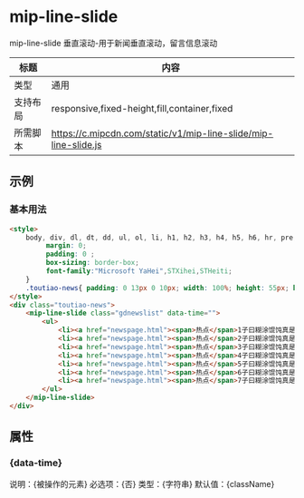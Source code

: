# mip-line-slide

mip-line-slide 垂直滚动-用于新闻垂直滚动，留言信息滚动

标题|内容
----|----
类型|通用
支持布局|responsive,fixed-height,fill,container,fixed
所需脚本|https://c.mipcdn.com/static/v1/mip-line-slide/mip-line-slide.js

## 示例

### 基本用法
```html
<style>
	body, div, dl, dt, dd, ul, ol, li, h1, h2, h3, h4, h5, h6, hr, pre, code, form, input, button, fieldset, textarea, p, blockquote, th, td, span{
		 margin: 0;
		 padding: 0 ;
		 box-sizing: border-box;
		 font-family:"Microsoft YaHei",STXihei,STHeiti;
	}	
	.toutiao-news{ padding: 0 13px 0 10px; width: 100%; height: 55px; background: #fff; }
</style>
<div class="toutiao-news">
	<mip-line-slide class="gdnewslist" data-time="">
		<ul>
			<li><a href="newspage.html"><span>热点</span>1子曰糊涂馄饨真是太还吃了，恭喜城阳区方总热烈加盟！</a></li>
			<li><a href="newspage.html"><span>热点</span>2子曰糊涂馄饨真是太还吃了，恭喜城阳区方总热烈加盟！</a></li>
			<li><a href="newspage.html"><span>热点</span>3子曰糊涂馄饨真是太还吃了，恭喜城阳区方总热烈加盟！</a></li>
			<li><a href="newspage.html"><span>热点</span>4子曰糊涂馄饨真是太还吃了，恭喜城阳区方总热烈加盟！</a></li>
			<li><a href="newspage.html"><span>热点</span>5子曰糊涂馄饨真是太还吃了，恭喜城阳区方总热烈加盟！</a></li>
			<li><a href="newspage.html"><span>热点</span>6子曰糊涂馄饨真是太还吃了，恭喜城阳区方总热烈加盟！</a></li>
			<li><a href="newspage.html"><span>热点</span>7子曰糊涂馄饨真是太还吃了，恭喜城阳区方总热烈加盟！</a></li>
		</ul>
	</mip-line-slide>
</div>
```

## 属性

### {data-time}

说明：{被操作的元素}
必选项：{否}
类型：{字符串}
默认值：{className}
